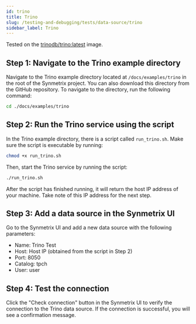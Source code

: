 ```yaml
---
id: trino
title: Trino
slug: /testing-and-debugging/tests/data-source/trino
sidebar_label: Trino
---
```


Tested on the [trinodb/trino:latest](https://hub.docker.com/r/trinodb/trino) image.

## Step 1: Navigate to the Trino example directory

Navigate to the Trino example directory located at `/docs/examples/trino` in the root of the Synmetrix project. You can also download this directory from the GitHub repository. To navigate to the directory, run the following command:

```bash
cd ./docs/examples/trino
```

## Step 2: Run the Trino service using the script

In the Trino example directory, there is a script called `run_trino.sh`. Make sure the script is executable by running:

```bash
chmod +x run_trino.sh
```

Then, start the Trino service by running the script:

```bash
./run_trino.sh
```

After the script has finished running, it will return the host IP address of your machine. Take note of this IP address for the next step.

## Step 3: Add a data source in the Synmetrix UI

Go to the Synmetrix UI and add a new data source with the following parameters:

* Name: Trino Test
* Host: Host IP (obtained from the script in Step 2)
* Port: 8050
* Catalog: tpch
* User: user

## Step 4: Test the connection

Click the "Check connection" button in the Synmetrix UI to verify the connection to the Trino data source. If the connection is successful, you will see a confirmation message.